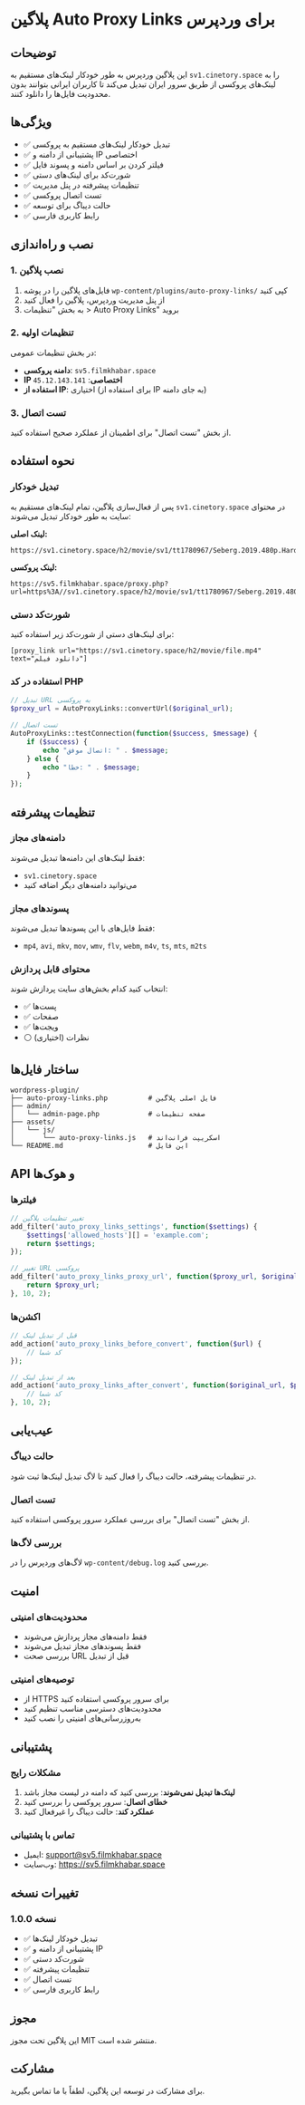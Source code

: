 # پلاگین Auto Proxy Links برای وردپرس

## توضیحات
این پلاگین وردپرس به طور خودکار لینک‌های مستقیم به `sv1.cinetory.space` را به لینک‌های پروکسی از طریق سرور ایران تبدیل می‌کند تا کاربران ایرانی بتوانند بدون محدودیت فایل‌ها را دانلود کنند.

## ویژگی‌ها
- ✅ تبدیل خودکار لینک‌های مستقیم به پروکسی
- ✅ پشتیبانی از دامنه و IP اختصاصی
- ✅ فیلتر کردن بر اساس دامنه و پسوند فایل
- ✅ شورت‌کد برای لینک‌های دستی
- ✅ تنظیمات پیشرفته در پنل مدیریت
- ✅ تست اتصال پروکسی
- ✅ حالت دیباگ برای توسعه
- ✅ رابط کاربری فارسی

## نصب و راه‌اندازی

### 1. نصب پلاگین
1. فایل‌های پلاگین را در پوشه `wp-content/plugins/auto-proxy-links/` کپی کنید
2. از پنل مدیریت وردپرس، پلاگین را فعال کنید
3. به بخش "تنظیمات > Auto Proxy Links" بروید

### 2. تنظیمات اولیه
در بخش تنظیمات عمومی:
- **دامنه پروکسی**: `sv5.filmkhabar.space`
- **IP اختصاصی**: `45.12.143.141`
- **استفاده از IP**: اختیاری (برای استفاده از IP به جای دامنه)

### 3. تست اتصال
از بخش "تست اتصال" برای اطمینان از عملکرد صحیح استفاده کنید.

## نحوه استفاده

### تبدیل خودکار
پس از فعال‌سازی پلاگین، تمام لینک‌های مستقیم به `sv1.cinetory.space` در محتوای سایت به طور خودکار تبدیل می‌شوند:

**لینک اصلی:**
```
https://sv1.cinetory.space/h2/movie/sv1/tt1780967/Seberg.2019.480p.HardSub.SerFil.mp4
```

**لینک پروکسی:**
```
https://sv5.filmkhabar.space/proxy.php?url=https%3A//sv1.cinetory.space/h2/movie/sv1/tt1780967/Seberg.2019.480p.HardSub.SerFil.mp4
```

### شورت‌کد دستی
برای لینک‌های دستی از شورت‌کد زیر استفاده کنید:

```
[proxy_link url="https://sv1.cinetory.space/h2/movie/file.mp4" text="دانلود فیلم"]
```

### استفاده در کد PHP
```php
// تبدیل URL به پروکسی
$proxy_url = AutoProxyLinks::convertUrl($original_url);

// تست اتصال
AutoProxyLinks::testConnection(function($success, $message) {
    if ($success) {
        echo "اتصال موفق: " . $message;
    } else {
        echo "خطا: " . $message;
    }
});
```

## تنظیمات پیشرفته

### دامنه‌های مجاز
فقط لینک‌های این دامنه‌ها تبدیل می‌شوند:
- `sv1.cinetory.space`
- می‌توانید دامنه‌های دیگر اضافه کنید

### پسوندهای مجاز
فقط فایل‌های با این پسوندها تبدیل می‌شوند:
- `mp4`, `avi`, `mkv`, `mov`, `wmv`, `flv`, `webm`, `m4v`, `ts`, `mts`, `m2ts`

### محتوای قابل پردازش
انتخاب کنید کدام بخش‌های سایت پردازش شوند:
- ✅ پست‌ها
- ✅ صفحات  
- ✅ ویجت‌ها
- ⚪ نظرات (اختیاری)

## ساختار فایل‌ها

```
wordpress-plugin/
├── auto-proxy-links.php          # فایل اصلی پلاگین
├── admin/
│   └── admin-page.php            # صفحه تنظیمات
├── assets/
│   └── js/
│       └── auto-proxy-links.js   # اسکریپت فرانت‌اند
└── README.md                     # این فایل
```

## API و هوک‌ها

### فیلترها
```php
// تغییر تنظیمات پلاگین
add_filter('auto_proxy_links_settings', function($settings) {
    $settings['allowed_hosts'][] = 'example.com';
    return $settings;
});

// تغییر URL پروکسی
add_filter('auto_proxy_links_proxy_url', function($proxy_url, $original_url) {
    return $proxy_url;
}, 10, 2);
```

### اکشن‌ها
```php
// قبل از تبدیل لینک
add_action('auto_proxy_links_before_convert', function($url) {
    // کد شما
});

// بعد از تبدیل لینک
add_action('auto_proxy_links_after_convert', function($original_url, $proxy_url) {
    // کد شما
}, 10, 2);
```

## عیب‌یابی

### حالت دیباگ
در تنظیمات پیشرفته، حالت دیباگ را فعال کنید تا لاگ تبدیل لینک‌ها ثبت شود.

### تست اتصال
از بخش "تست اتصال" برای بررسی عملکرد سرور پروکسی استفاده کنید.

### بررسی لاگ‌ها
لاگ‌های وردپرس را در `wp-content/debug.log` بررسی کنید.

## امنیت

### محدودیت‌های امنیتی
- فقط دامنه‌های مجاز پردازش می‌شوند
- فقط پسوندهای مجاز تبدیل می‌شوند
- بررسی صحت URL قبل از تبدیل

### توصیه‌های امنیتی
- از HTTPS برای سرور پروکسی استفاده کنید
- محدودیت‌های دسترسی مناسب تنظیم کنید
- به‌روزرسانی‌های امنیتی را نصب کنید

## پشتیبانی

### مشکلات رایج
1. **لینک‌ها تبدیل نمی‌شوند**: بررسی کنید که دامنه در لیست مجاز باشد
2. **خطای اتصال**: سرور پروکسی را بررسی کنید
3. **عملکرد کند**: حالت دیباگ را غیرفعال کنید

### تماس با پشتیبانی
- ایمیل: support@sv5.filmkhabar.space
- وب‌سایت: https://sv5.filmkhabar.space

## تغییرات نسخه

### نسخه 1.0.0
- ✅ تبدیل خودکار لینک‌ها
- ✅ پشتیبانی از دامنه و IP
- ✅ شورت‌کد دستی
- ✅ تنظیمات پیشرفته
- ✅ تست اتصال
- ✅ رابط کاربری فارسی

## مجوز
این پلاگین تحت مجوز MIT منتشر شده است.

## مشارکت
برای مشارکت در توسعه این پلاگین، لطفاً با ما تماس بگیرید. 